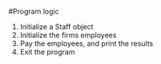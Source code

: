 #Program logic
1. Initialize a Staff object
2. Initialize the firms employees
3. Pay the employees, and print the results
4. Exit the program